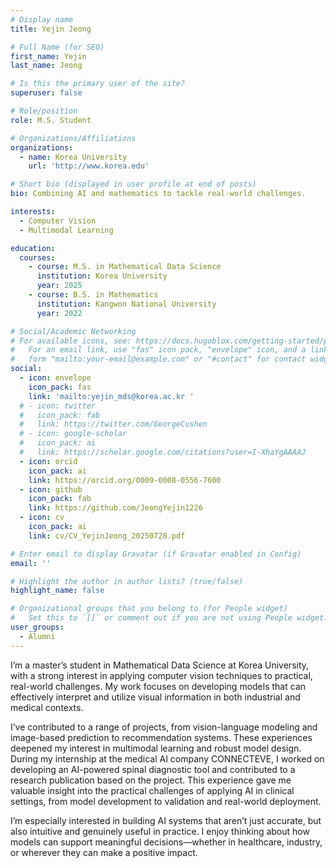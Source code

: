 ```yaml
---
# Display name
title: Yejin Jeong

# Full Name (for SEO)
first_name: Yejin
last_name: Jeong

# Is this the primary user of the site?
superuser: false

# Role/position
role: M.S. Student

# Organizations/Affiliations
organizations:
  - name: Korea University
    url: 'http://www.korea.edu'

# Short bio (displayed in user profile at end of posts)
bio: Combining AI and mathematics to tackle real-world challenges.

interests:
  - Computer Vision
  - Multimodal Learning

education:
  courses:
    - course: M.S. in Mathematical Data Science
      institution: Korea University
      year: 2025
    - course: B.S. in Mathematics
      institution: Kangwon National University
      year: 2022

# Social/Academic Networking
# For available icons, see: https://docs.hugoblox.com/getting-started/page-builder/#icons
#   For an email link, use "fas" icon pack, "envelope" icon, and a link in the
#   form "mailto:your-email@example.com" or "#contact" for contact widget.
social:
  - icon: envelope
    icon_pack: fas
    link: 'mailto:yejin_mds@korea.ac.kr '
  # - icon: twitter
  #   icon_pack: fab
  #   link: https://twitter.com/GeorgeCushen
  # - icon: google-scholar
  #   icon_pack: ai
  #   link: https://scholar.google.com/citations?user=I-XhaYgAAAAJ
  - icon: orcid
    icon_pack: ai
    link: https://orcid.org/0009-0008-0556-7600
  - icon: github
    icon_pack: fab
    link: https://github.com/JeongYejin1226
  - icon: cv
    icon_pack: ai
    link: cv/CV_YejinJeong_20250728.pdf

# Enter email to display Gravatar (if Gravatar enabled in Config)
email: ''

# Highlight the author in author lists? (true/false)
highlight_name: false

# Organizational groups that you belong to (for People widget)
#   Set this to `[]` or comment out if you are not using People widget.
user_groups:
  - Alumni
---
```


<!-- 짧은 자기소개 -->
I’m a master’s student in Mathematical Data Science at Korea University, with a strong interest in applying computer vision techniques to practical, real-world challenges. My work focuses on developing models that can effectively interpret and utilize visual information in both industrial and medical contexts.

I’ve contributed to a range of projects, from vision-language modeling and image-based prediction to recommendation systems. These experiences deepened my interest in multimodal learning and robust model design. 
During my internship at the medical AI company CONNECTEVE, I worked on developing an AI-powered spinal diagnostic tool and contributed to a research publication based on the project. This experience gave me valuable insight into the practical challenges of applying AI in clinical settings, from model development to validation and real-world deployment.

I’m especially interested in building AI systems that aren’t just accurate, but also intuitive and genuinely useful in practice. I enjoy thinking about how models can support meaningful decisions—whether in healthcare, industry, or wherever they can make a positive impact.